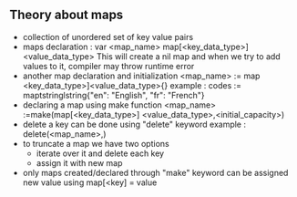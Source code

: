 ## Theory about maps
- collection of unordered set of key value pairs
- maps declaration :
  var <map_name> map[<key_data_type>]<value_data_type>
  This will create a nil map and when we try to add values to it, compiler may throw runtime error
- another map declaration and initialization
  <map_name> := map <key_data_type>]<value_data_type>{<key-value-pairs>}
  example : codes := maptstringlstring{"en": "English", "fr": "French"}
- declaring a map using make function
  <map_name> :=make(map[<key_data_type>] <value_data_type>,<initial_capacity>)
- delete a key can be done using "delete" keyword 
  example : delete(<map_name>,<key>)
- to truncate a map we have two options
  - iterate over it and delete each key
  - assign it with new map
- only maps created/declared through "make" keyword can be assigned new value using map[<key] = value